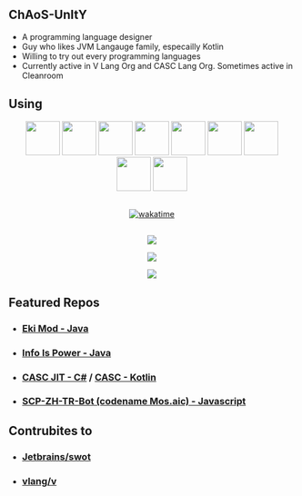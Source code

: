 ## ChAoS-UnItY 

* A programming language designer  
* Guy who likes JVM Langauge family, especailly Kotlin  
* Willing to try out every programming languages
* Currently active in V Lang Org and CASC Lang Org. Sometimes active in Cleanroom

## Using
<p align="center">
<img src="https://upload.wikimedia.org/wikipedia/commons/thumb/0/06/Kotlin_Icon.svg/800px-Kotlin_Icon.svg.png" width="60px"> <img src="https://mpng.subpng.com/20180404/ebw/kisspng-java-programming-computer-programming-programming-coffee-jar-5ac598db779939.2171835915228991634899.jpg" width="60px"> <img src="https://upload.wikimedia.org/wikipedia/commons/thumb/d/d5/Rust_programming_language_black_logo.svg/216px-Rust_programming_language_black_logo.svg.png" width="60px"> <img src="https://upload.wikimedia.org/wikipedia/commons/thumb/4/4c/Typescript_logo_2020.svg/768px-Typescript_logo_2020.svg.png" width="60px"> <img src="https://upload.wikimedia.org/wikipedia/commons/thumb/9/99/Unofficial_JavaScript_logo_2.svg/768px-Unofficial_JavaScript_logo_2.svg.png" width="60px"> <img src="https://www.scala-lang.org/resources/img/frontpage/scala-spiral.png" height="60px"> <img src="https://e7.pngegg.com/pngimages/520/669/png-clipart-c-logo-c-programming-language-computer-icons-computer-programming-programming-miscellaneous-blue.png" width="60px"> <img src="https://raw.githubusercontent.com/vlang/v-logo/master/dist/v-logo.svg?sanitize=true" width="60px"> <a href="https://github.com/ChAoSUnItY/CASC-JVM" target="blank"><img src="https://avatars.githubusercontent.com/u/77796420?s=200&v=4" width="60px"></a>
</p>

##

<p align="center">
  <a href="https://wakatime.com/badge/user/7f8c7fc5-6d8e-45ba-9fe7-fb39f849b7b3/project/47bd333f-b19e-4ecb-bff4-77609fc9e85b">
    <img src="https://wakatime.com/badge/user/7f8c7fc5-6d8e-45ba-9fe7-fb39f849b7b3/project/47bd333f-b19e-4ecb-bff4-77609fc9e85b.svg" alt="wakatime">
  </a>
</p>

##

<p align="center">
  <a href="https://github.com/ryo-ma/github-profile-trophy">
    <img align="center" src="https://github-profile-trophy.vercel.app/?username=ChAoSUnItY&theme=onedark&column=4" />
  </a>
</p>

<p align="center">
  <a href="https://github.com/anuraghazra/github-readme-stats">
    <img align="center" src="https://github-readme-stats.vercel.app/api?username=ChAoSUnItY&show_icons=true&theme=onedark" />
  </a>
</p>

<p align="center">
  <a href="https://github.com/anuraghazra/github-readme-stats">
    <img align="center" src="https://github-readme-stats.vercel.app/api/top-langs/?username=ChAoSUnItY&langs_count=20&theme=onedark&layout=compact" />
  </a>
</p>

## Featured Repos
- ### [Eki Mod - Java](https://github.com/ChAoSUnItY/EkiMod)
- ### [Info Is Power - Java](https://github.com/ChAoSUnItY/InfoIsPower)
- ### [CASC JIT - C#](https://github.com/CASC-Lang/CASC) / [CASC - Kotlin](https://github.com/ChAoSUnItY/CASC-JVM)
- ### [SCP-ZH-TR-Bot (codename Mos.aic) - Javascript](https://github.com/SCP-ZH-TR-TECH/SCP-zh-tr-discord-bot)

## Contrubites to
- ### [Jetbrains/swot](https://github.com/JetBrains/swot)
- ### [vlang/v](https://github.com/vlang/v)
